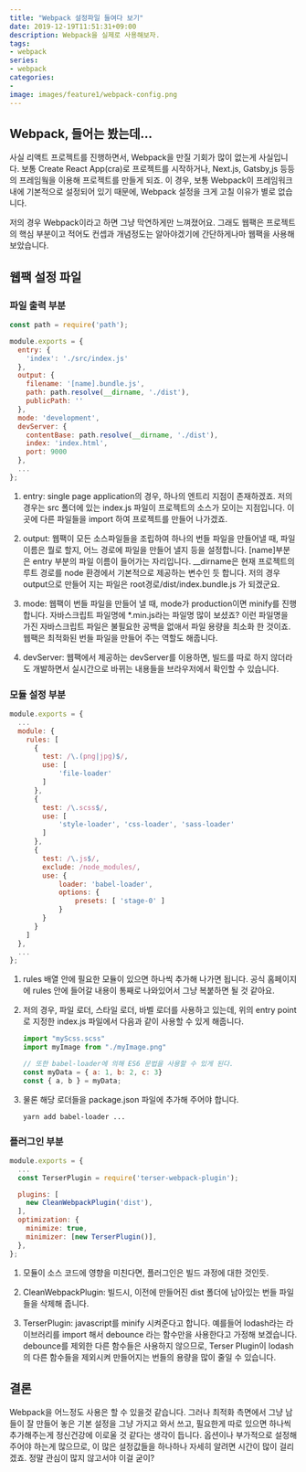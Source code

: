 ```yaml
---
title: "Webpack 설정파일 들여다 보기"
date: 2019-12-19T11:51:31+09:00
description: Webpack을 실제로 사용해보자.
tags:
- webpack
series:
- webpack
categories:
-
image: images/feature1/webpack-config.png
---
```


## Webpack, 들어는 봤는데...

사실 리액트 프로젝트를 진행하면서, Webpack을 만질 기회가 많이 없는게 사실입니다. 보통 Create React App(cra)로 프로젝트를 시작하거나, Next.js, Gatsby,js 등등의 프레임웤을 이용해 프로젝트를 만들게 되죠. 이 경우, 보통 Webpack이 프레임워크 내에 기본적으로 설정되어 있기 때문에, Webpack 설정을 크게 고칠 이유가 별로 없습니다. 

저의 경우 Webpack이라고 하면 그냥 막연하게만 느껴졌어요. 그래도 웹팩은 프로젝트의 핵심 부분이고 적어도 컨셉과 개념정도는 알아야겠기에 간단하게나마 웹팩을 사용해 보았습니다. 

## 웹팩 설정 파일

### 파일 출력 부분

```javascript
const path = require('path');

module.exports = {
  entry: {
    'index': './src/index.js'
  },
  output: {
    filename: '[name].bundle.js',
    path: path.resolve(__dirname, './dist'),
    publicPath: ''
  },
  mode: 'development',
  devServer: {
    contentBase: path.resolve(__dirname, './dist'),
    index: 'index.html',
    port: 9000
  },
  ...
};
```

1. entry: single page application의 경우, 하나의 엔트리 지점이 존재하겠죠. 저의 경우는 src 폴더에 있는 index.js 파일이 프로젝트의 소스가 모이는 지점입니다. 이곳에 다른 파일들을 import 하여 프로젝트를 만들어 나가겠죠.

2. output: 웹팩이 모든 소스파일들을 조립하여 하나의 번들 파일을 만들어낼 때, 파일 이름은 뭘로 할지, 어느 경로에 파일을 만들어 낼지 등을 설정합니다. [name]부분은 entry 부분의 파일 이름이 들어가는 자리입니다. __dirname은 현재 프로젝트의 루트 경로를 node 환경에서 기본적으로 제공하는 변수인 듯 합니다. 저의 경우 output으로 만들어 지는 파일은 root경로/dist/index.bundle.js 가 되겠군요.

3. mode: 웹팩이 번들 파일을 만들어 낼 때, mode가 production이면 minify를 진행합니다. 자바스크립트 파일명에 *.min.js라는 파일명 많이 보셨죠? 이런 파일명을 가진 자바스크립트 파일은 불필요한 공백을 없애서 파일 용량을 최소화 한 것이죠. 웹팩은 최적화된 번들 파일을 만들어 주는 역할도 해줍니다.

4. devServer: 웹팩에서 제공하는 devServer를 이용하면, 빌드를 따로 하지 않더라도 개발하면서 실시간으로 바뀌는 내용들을 브라우저에서 확인할 수 있습니다.

### 모듈 설정 부분

```javascript
module.exports = {
  ...
  module: {
    rules: [
      {
        test: /\.(png|jpg)$/,
        use: [
            'file-loader'
        ]
      },
      {
        test: /\.scss$/,
        use: [
            'style-loader', 'css-loader', 'sass-loader'
        ]
      },
      {
        test: /\.js$/,
        exclude: /node_modules/,
        use: {
            loader: 'babel-loader',
            options: {
                presets: [ 'stage-0' ]
            }
        }
      }
    ]
  },
  ...
};
```

1. rules 배열 안에 필요한 모듈이 있으면 하나씩 추가해 나가면 됩니다. 공식 홈페이지에 rules 안에 들어갈 내용이 통째로 나와있어서 그냥 복붙하면 될 것 같아요.

2. 저의 경우, 파일 로더, 스타일 로더, 바벨 로더를 사용하고 있는데, 위의 entry point로 지정한 index.js 파일에서 다음과 같이 사용할 수 있게 해줍니다.

    ```javascript
    import "myScss.scss"
    import myImage from "./myImage.png"

    // 또한 babel-loader에 의해 ES6 문법을 사용할 수 있게 된다.
    const myData = { a: 1, b: 2, c: 3}
    const { a, b } = myData;
    ```

3. 물론 해당 로더들을 package.json 파일에 추가해 주어야 합니다. 

    ```shell
    yarn add babel-loader ...
    ```

### 플러그인 부분

```javascript
module.exports = {
  ...
  const TerserPlugin = require('terser-webpack-plugin');

  plugins: [
    new CleanWebpackPlugin('dist'),
  ],
  optimization: {
    minimize: true,
    minimizer: [new TerserPlugin()],
  },
};
```

1. 모듈이 소스 코드에 영향을 미친다면, 플러그인은 빌드 과정에 대한 것인듯.

2. CleanWebpackPlugin: 빌드시, 이전에 만들어진 dist 폴더에 남아있는 번들 파일들을 삭제해 줍니다.

3. TerserPlugin: javascript를 minify 시켜준다고 합니다. 예를들어 lodash라는 라이브러리를 import 해서 debounce 라는 함수만을 사용한다고 가정해 보겠습니다. debounce를 제외한 다른 함수들은 사용하지 않으므로, Terser Plugin이 lodash의 다른 함수들을 제외시켜 만들어지는 번들의 용량을 많이 줄일 수 있습니다.

## 결론

Webpack을 어느정도 사용은 할 수 있을것 같습니다. 그러나 최적화 측면에서 그냥 남들이 잘 만들어 놓은 기본 설정을 그냥 가지고 와서 쓰고, 필요한게 따로 있으면 하나씩 추가해주는게 정신건강에 이로울 것 같다는 생각이 듭니다. 옵션이나 부가적으로 설정해 주어야 하는게 많으므로, 이 많은 설정값들을 하나하나 자세히 알려면 시간이 많이 걸리겠죠. 정말 관심이 많지 않고서야 이걸 굳이?
